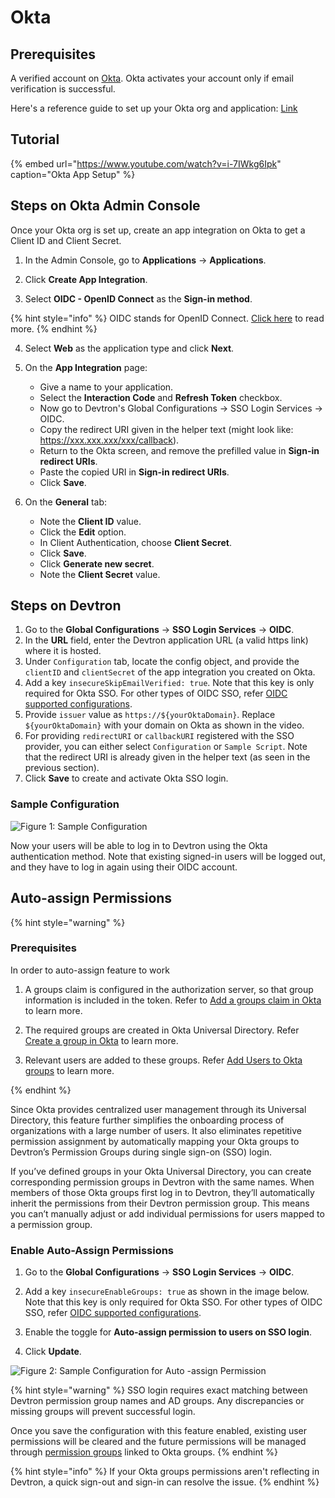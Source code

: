 # Okta

## Prerequisites

A verified account on [Okta](https://www.okta.com/). Okta activates your account only if email verification is successful.

Here's a reference guide to set up your Okta org and application: [Link](https://developer.okta.com/docs/guides/oie-embedded-common-org-setup/go/main/)

## Tutorial

{% embed url="https://www.youtube.com/watch?v=i-7IWkg6Ipk" caption="Okta App Setup" %}

## Steps on Okta Admin Console

Once your Okta org is set up, create an app integration on Okta to get a Client ID and Client Secret.

1. In the Admin Console, go to **Applications** → **Applications**.

2. Click **Create App Integration**.

3. Select **OIDC - OpenID Connect** as the **Sign-in method**.

{% hint style="info" %}
OIDC stands for OpenID Connect. [Click here](https://www.okta.com/openid-connect/) to read more.
{% endhint %}

4. Select **Web** as the application type and click **Next**.

5. On the **App Integration** page:
    * Give a name to your application.
    * Select the **Interaction Code** and **Refresh Token** checkbox.
    * Now go to Devtron's Global Configurations → SSO Login Services → OIDC.
    * Copy the redirect URI given in the helper text (might look like: https://xxx.xxx.xxx/xxx/callback).
    * Return to the Okta screen, and remove the prefilled value in **Sign-in redirect URIs**.
    * Paste the copied URI in **Sign-in redirect URIs**.
    * Click **Save**.

6. On the **General** tab:
    * Note the **Client ID** value.
    * Click the **Edit** option.
    * In Client Authentication, choose **Client Secret**.
    * Click **Save**.
    * Click **Generate new secret**.
    * Note the **Client Secret** value.


## Steps on Devtron

1. Go to the **Global Configurations** → **SSO Login Services** → **OIDC**.
2. In the **URL** field, enter the Devtron application URL (a valid https link) where it is hosted.
3. Under `Configuration` tab, locate the config object, and provide the `clientID` and `clientSecret` of the app integration you created on Okta.
4. Add a key `insecureSkipEmailVerified: true`. Note that this key is only required for Okta SSO. For other types of OIDC SSO, refer [OIDC supported configurations](https://dexidp.io/docs/connectors/oidc/).
5. Provide `issuer` value as `https://${yourOktaDomain}`. Replace `${yourOktaDomain}` with your domain on Okta as shown in the video.
6. For providing `redirectURI` or `callbackURI` registered with the SSO provider, you can either select `Configuration` or `Sample Script`. Note that the redirect URI is already given in the helper text (as seen in the previous section).
7. Click **Save** to create and activate Okta SSO login.

### Sample Configuration

![Figure 1: Sample Configuration](https://devtron-public-asset.s3.us-east-2.amazonaws.com/images/global-configurations/sso-login-service/sample-config-okta.jpg)

Now your users will be able to log in to Devtron using the Okta authentication method. Note that existing signed-in users will be logged out, and they have to log in again using their OIDC account.

## Auto-assign Permissions

{% hint style="warning" %}
### Prerequisites

In order to auto-assign feature to work

1. A groups claim is configured in the authorization server, so that group information is included in the token. Refer to [Add a groups claim in Okta](https://developer.okta.com/docs/guides/customize-tokens-groups-claim/main/#add-a-groups-claim-for-the-org-authorization-server) to learn more.

2. The required groups are created in Okta Universal Directory. Refer [Create a group in Okta](https://help.okta.com/en-us/content/topics/users-groups-profiles/usgp-groups-create.htm) to learn more.

3. Relevant users are added to these groups. Refer [Add Users to Okta groups](https://support.okta.com/help/s/article/adding-users-to-okta-groups?language=en_US) to learn more.

{% endhint %}

Since Okta provides centralized user management through its Universal Directory, this feature further simplifies the onboarding process of organizations with a large number of users. It also eliminates repetitive permission assignment by automatically mapping your Okta groups to Devtron’s Permission Groups during single sign-on (SSO) login.

If you’ve defined groups in your Okta Universal Directory, you can create corresponding permission groups in Devtron with the same names. When members of those Okta groups first log in to Devtron, they’ll automatically inherit the permissions from their Devtron permission group. This means you can’t manually adjust or add individual permissions for users mapped to a permission group.

### Enable Auto-Assign Permissions

1. Go to the **Global Configurations** → **SSO Login Services** → **OIDC**.

2. Add a key `insecureEnableGroups: true` as shown in the image below. Note that this key is only required for Okta SSO. For other types of OIDC SSO, refer [OIDC supported configurations](https://dexidp.io/docs/connectors/oidc/).

3. Enable the toggle for **Auto-assign permission to users on SSO login**.

4. Click **Update**.

![Figure 2: Sample Configuration for Auto -assign Permission](https://devtron-public-asset.s3.us-east-2.amazonaws.com/images/global-configurations/sso-login-service/okta-sample-config-auto-assign.jpg)

{% hint style="warning" %}
SSO login requires exact matching between Devtron permission group names and AD groups. Any discrepancies or missing groups will prevent successful login.

Once you save the configuration with this feature enabled, existing user permissions will be cleared and the future permissions will be managed through [permission groups](../permission-groups.md) linked to Okta groups.
{% endhint %}

{% hint style="info" %}
If your Okta groups permissions aren't reflecting in Devtron, a quick sign-out and sign-in can resolve the issue.
{% endhint %}
